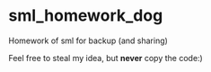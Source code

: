# sml_homework_dog
Homework of sml for backup (and sharing)

Feel free to steal my idea, but **never** copy the code:)
